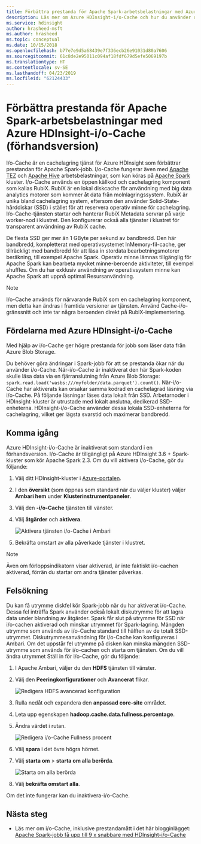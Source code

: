 ```yaml
---
title: Förbättra prestanda för Apache Spark-arbetsbelastningar med Azure HDInsight-i/o-Cache (förhandsversion)
description: Läs mer om Azure HDInsight-i/o-Cache och hur du använder den för att förbättra prestanda för Apache Spark.
ms.service: hdinsight
author: hrasheed-msft
ms.author: hrasheed
ms.topic: conceptual
ms.date: 10/15/2018
ms.openlocfilehash: b77e7e9d5a68439e7f336ecb26e91031d80a7606
ms.sourcegitcommit: 61c8de2e95011c094af18fdf679d5efe5069197b
ms.translationtype: HT
ms.contentlocale: sv-SE
ms.lasthandoff: 04/23/2019
ms.locfileid: "62124433"
---
```

# <a name="improve-performance-of-apache-spark-workloads-using-azure-hdinsight-io-cache-preview"></a>Förbättra prestanda för Apache Spark-arbetsbelastningar med Azure HDInsight-i/o-Cache (förhandsversion)

I/o-Cache är en cachelagring tjänst för Azure HDInsight som förbättrar prestandan för Apache Spark-jobb. I/o-Cache fungerar även med [Apache TEZ](https://tez.apache.org/) och [Apache Hive](https://hive.apache.org/) arbetsbelastningar, som kan köras på [Apache Spark](https://spark.apache.org/) kluster. I/o-Cache används en öppen källkod och cachelagring komponent som kallas RubiX. RubiX är en lokal diskcache för användning med big data analytics motorer som kommer åt data från molnlagringssystem. RubiX är unika bland cachelagring system, eftersom den använder Solid-State-hårddiskar (SSD) i stället för att reservera operativ minne för cachelagring. I/o-Cache-tjänsten startar och hanterar RubiX Metadata servrar på varje worker-nod i klustret. Den konfigurerar också alla tjänster i klustret för transparent användning av RubiX cache.

De flesta SSD ger mer än 1 GByte per sekund av bandbredd. Den här bandbredd, kompletterat med operativsystemet InMemory-fil-cache, ger tillräckligt med bandbredd för att läsa in stordata bearbetningsmotorer beräkning, till exempel Apache Spark. Operativ minne lämnas tillgänglig för Apache Spark kan bearbeta mycket minne-beroende aktiviteter, till exempel shuffles. Om du har exklusiv användning av operativsystem minne kan Apache Spark att uppnå optimal Resursanvändning.  

>[!Note]  
>I/o-Cache används för närvarande RubiX som en cachelagring komponent, men detta kan ändras i framtida versioner av tjänsten. Använd Cache-i/o-gränssnitt och inte tar några beroenden direkt på RubiX-implementering.

## <a name="benefits-of-azure-hdinsight-io-cache"></a>Fördelarna med Azure HDInsight-i/o-Cache

Med hjälp av i/o-Cache ger högre prestanda för jobb som läser data från Azure Blob Storage.

Du behöver göra ändringar i Spark-jobb för att se prestanda ökar när du använder i/o-Cache. När-i/o-Cache är inaktiverat den här Spark-koden skulle läsa data via en fjärranslutning från Azure Blob Storage: `spark.read.load('wasbs:///myfolder/data.parquet').count()`. När-i/o-Cache har aktiverats kan orsakar samma kodrad en cachelagrad läsning via i/o-Cache. På följande läsningar läses data lokalt från SSD. Arbetarnoder i HDInsight-kluster är utrustade med lokalt anslutna, dedikerad SSD-enheterna. HDInsight-i/o-Cache använder dessa lokala SSD-enheterna för cachelagring, vilket ger lägsta svarstid och maximerar bandbredd.

## <a name="getting-started"></a>Komma igång

Azure HDInsight-i/o-Cache är inaktiverat som standard i en förhandsversion. I/o-Cache är tillgängligt på Azure HDInsight 3.6 + Spark-kluster som kör Apache Spark 2.3.  Om du vill aktivera i/o-Cache, gör du följande:

1. Välj ditt HDInsight-kluster i [Azure-portalen](https://portal.azure.com).

1. I den **översikt** (som öppnas som standard när du väljer kluster) väljer **Ambari hem** under **Klusterinstrumentpaneler**.

1. Välj den **-i/o-Cache** tjänsten till vänster.

1. Välj **åtgärder** och **aktivera**.

    ![Aktivera tjänsten i/o-Cache i Ambari](./media/apache-spark-improve-performance-iocache/ambariui-enable-iocache.png "att aktivera tjänsten i/o-Cache i Ambari")

1. Bekräfta omstart av alla påverkade tjänster i klustret.

>[!NOTE]  
> Även om förloppsindikatorn visar aktiverad, är inte faktiskt i/o-cachen aktiverad, förrän du startar om andra tjänster påverkas.

## <a name="troubleshooting"></a>Felsökning
  
Du kan få utrymme diskfel kör Spark-jobb när du har aktiverat i/o-Cache. Dessa fel inträffa Spark använder också lokalt diskutrymme för att lagra data under blandning av åtgärder. Spark får slut på utrymme för SSD när i/o-cachen aktiverad och minskar utrymmet för Spark-lagring. Mängden utrymme som används av i/o-Cache standard till hälften av de totalt SSD-utrymmet. Diskutrymmesanvändning för i/o-Cache kan konfigureras i Ambari. Om det uppstår fel utrymme på disken kan minska mängden SSD-utrymme som används för i/o-cachen och starta om tjänsten. Om du vill ändra utrymmet Ställ in för i/o-Cache, gör du följande:

1. I Apache Ambari, väljer du den **HDFS** tjänsten till vänster.

1. Välj den **Peeringkonfigurationer** och **Avancerat** flikar.

    ![Redigera HDFS avancerad konfiguration](./media/apache-spark-improve-performance-iocache/ambariui-hdfs-service-configs-advanced.png "redigera HDFS avancerad konfiguration")

1. Rulla nedåt och expandera den **anpassad core-site** området.

1. Leta upp egenskapen **hadoop.cache.data.fullness.percentage**.

1. Ändra värdet i rutan.

    ![Redigera i/o-Cache Fullness procent](./media/apache-spark-improve-performance-iocache/ambariui-cache-data-fullness-percentage-property.png "redigera IO Cache Fullness-procent")

1. Välj **spara** i det övre högra hörnet.

1. Välj **starta om** > **starta om alla berörda**.

    ![Starta om alla berörda](./media/apache-spark-improve-performance-iocache/ambariui-restart-all-affected.png "starta om alla berörda")

1. Välj **bekräfta omstart alla**.

Om det inte fungerar kan du inaktivera-i/o-Cache.

## <a name="next-steps"></a>Nästa steg

- Läs mer om i/o-Cache, inklusive prestandamått i det här blogginlägget: [Apache Spark-jobb få upp till 9 x snabbare med HDInsight-i/o-Cache](https://azure.microsoft.com/blog/apache-spark-speedup-with-hdinsight-io-cache/)
